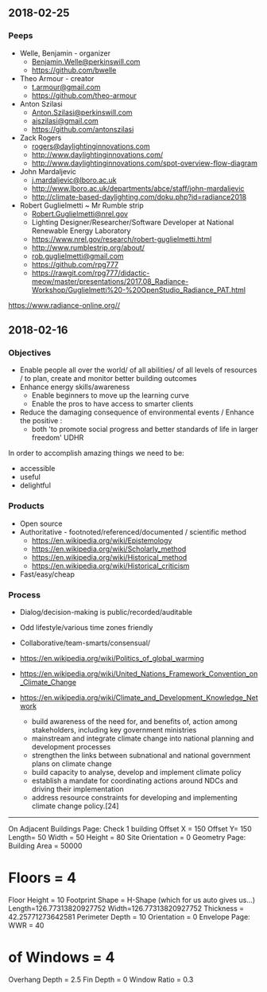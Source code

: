 

## 2018-02-25

### Peeps


* Welle, Benjamin - organizer
	* Benjamin.Welle@perkinswill.com
	* https://github.com/bwelle
* Theo Armour - creator
	* t.armour@gmail.com
	* https://github.com/theo-armour
* Anton Szilasi
	* Anton.Szilasi@perkinswill.com
	* ajszilasi@gmail.com
	* https://github.com/antonszilasi
* Zack Rogers
	* rogers@daylightinginnovations.com
	* http://www.daylightinginnovations.com/
	* http://www.daylightinginnovations.com/spot-overview-flow-diagram
* John Mardaljevic
	* j.mardaljevic@lboro.ac.uk
	* http://www.lboro.ac.uk/departments/abce/staff/john-mardaljevic
	* http://climate-based-daylighting.com/doku.php?id=radiance2018
* Robert Guglielmetti ~ Mr Rumble strip
	* Robert.Guglielmetti@nrel.gov
	* Lighting Designer/Researcher/Software Developer at National Renewable Energy Laboratory
	* https://www.nrel.gov/research/robert-guglielmetti.html
	* http://www.rumblestrip.org/about/
	* rob.guglielmetti@gmail.com
	* https://github.com/rpg777
	* https://rawgit.com/rpg777/didactic-meow/master/presentations/2017.08_Radiance-Workshop/Guglielmetti%20-%20OpenStudio_Radiance_PAT.html


https://www.radiance-online.org//


## 2018-02-16


### Objectives

* Enable people all over the world/ of all abilities/ of all levels of resources / to plan, create and monitor better building outcomes
* Enhance energy skills/awareness
	* Enable beginners to move up the learning curve
	* Enable the pros to have access to smarter clients
* Reduce the damaging consequence of environmental events / Enhance the positive :
	* both 'to promote social progress and better standards of life in larger freedom' UDHR

In order to accomplish amazing things we need to be:

* accessible
* useful
* delightful

### Products
* Open source
* Authoritative - footnoted/referenced/documented / scientific method
	* https://en.wikipedia.org/wiki/Epistemology
	* https://en.wikipedia.org/wiki/Scholarly_method
	* https://en.wikipedia.org/wiki/Historical_method
	* https://en.wikipedia.org/wiki/Historical_criticism
* Fast/easy/cheap

### Process
* Dialog/decision-making is public/recorded/auditable
* Odd lifestyle/various time zones friendly
* Collaborative/team-smarts/consensual/

* <https://en.wikipedia.org/wiki/Politics_of_global_warming>
* <https://en.wikipedia.org/wiki/United_Nations_Framework_Convention_on_Climate_Change>
* <https://en.wikipedia.org/wiki/Climate_and_Development_Knowledge_Network>
	* build awareness of the need for, and benefits of, action among stakeholders, including key government ministries
	* mainstream and integrate climate change into national planning and development processes
	* strengthen the links between subnational and national government plans on climate change
	* build capacity to analyse, develop and implement climate policy
	* establish a mandate for coordinating actions around NDCs and driving their implementation
	* address resource constraints for developing and implementing climate change policy.[24]

***

On Adjacent Buildings Page:
Check 1 building
Offset X = 150
Offset Y= 150
Length= 50
Width = 50
Height = 80
Site Orientation = 0
Geometry Page:
Building Area = 50000
# Floors = 4
Floor Height = 10
Footprint Shape = H-Shape (which for us auto gives us…)
Length=126.77313820927752
Width=126.77313820927752
Thickness = 42.25771273642581
Perimeter Depth = 10
Orientation = 0
Envelope Page:
WWR = 40
# of Windows = 4
Overhang Depth = 2.5
Fin Depth = 0
Window Ratio = 0.3